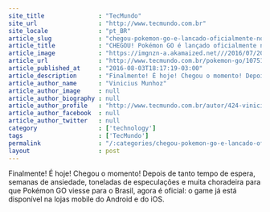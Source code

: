 ```yaml
---
site_title               : "TecMundo"
site_url                 : "http://www.tecmundo.com.br"
site_locale              : "pt_BR"
article_slug             : "chegou-pokemon-go-e-lancado-oficialmente-no-brasil-para-android-e-ios"
article_title            : "CHEGOU! Pokémon GO é lançado oficialmente no Brasil para Android e iOS"
article_image            : "https://imgnzn-a.akamaized.net///2016/07/20/20200917165652-t1200x480.jpg"
article_url              : "http://www.tecmundo.com.br/pokemon-go/107518-pokemon-go-brasil-como-baixar-lancamento-android-ios.htm"
article_published_at     : "2016-08-03T18:17:19-03:00"
article_description      : "Finalmente! É hoje! Chegou o momento! Depois de tanto tempo de espera, semanas de ansiedade, toneladas de especulações e muita choradeira para que Pokémon GO viesse para o Brasil, agora é oficial: o game já está disponível na lojas mobile do Android e do iOS."
article_author_name      : "Vinicius Munhoz"
article_author_image     : null
article_author_biography : null
article_author_profile   : "http://www.tecmundo.com.br/autor/424-vinicius-munhoz/"
article_author_facebook  : null
article_author_twitter   : null
category                 : ['technology']
tags                     : ['TecMundo']
permalink                : "/:categories/chegou-pokemon-go-e-lancado-oficialmente-no-brasil-para-android-e-ios/"
layout                   : post
---
```


Finalmente! É hoje! Chegou o momento! Depois de tanto tempo de espera, semanas de ansiedade, toneladas de especulações e muita choradeira para que Pokémon GO viesse para o Brasil, agora é oficial: o game já está disponível na lojas mobile do Android e do iOS.
